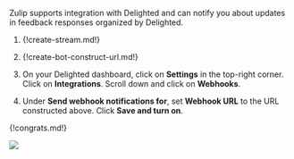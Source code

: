 Zulip supports integration with Delighted and can notify you
about updates in feedback responses organized by Delighted.

1. {!create-stream.md!}

1. {!create-bot-construct-url.md!}

1. On your Delighted dashboard, click on **Settings** in the
   top-right corner. Click on **Integrations**. Scroll down
   and click on **Webhooks**.

1. Under **Send webhook notifications for**, set **Webhook URL**
   to the URL constructed above. Click **Save and turn on**.

{!congrats.md!}

![](/static/images/integrations/delighted/001.png)
